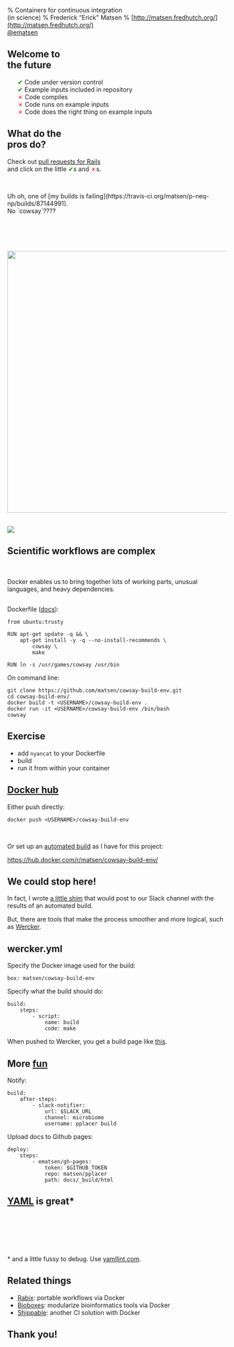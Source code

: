 % Containers for continuous integration <br>(in science)
% Frederick &#8220;Erick" Matsen
% [http://matsen.fredhutch.org/](http://matsen.fredhutch.org/) <br> [\@ematsen](https://twitter.com/ematsen)


<section data-background="figures/octocat.svg"> </section>

## Welcome to <br> the future
<ul style="list-style-type: none;">
<li> <span style="color:green">✔</span> Code under version control
<li class="fragment"> <span style="color:green">✔</span> Example inputs included in repository
<li class="fragment"> <span style="color:red">✗</span> Code compiles
<li class="fragment"> <span style="color:red">✗</span> Code runs on example inputs
<li class="fragment"> <span style="color:red">✗</span> Code does the right thing on example inputs
</ul>


## What do the <br> pros do?
Check out [pull requests for Rails](https://github.com/rails/rails/pulls)<br>and click on the little <span style="color:green">✔</span>s and <span style="color:red">✗</span>s.

&nbsp;

<div class="fragment">
Uh oh, one of
[my builds is failing](https://travis-ci.org/matsen/p-neq-np/builds/87144991).
</div>

<div class="fragment">
No `cowsay`????
</div>


## &nbsp;
<section data-background="figures/hopeless.jpg"> </section>


##
<section data-background="figures/docker.svg"> </section>

##
<img src="https://www.docker.com/sites/default/files/what-is-docker-diagram.png" height=600 />

##
<img src="https://www.docker.com/sites/default/files/what-is-vm-diagram.png" />

## Scientific workflows are complex

&nbsp;

Docker enables us to bring together lots of working parts, unusual languages, and heavy dependencies.

##
Dockerfile ([docs](https://docs.docker.com/engine/reference/builder/)):

    from ubuntu:trusty

    RUN apt-get update -q && \
        apt-get install -y -q --no-install-recommends \
            cowsay \
            make

    RUN ln -s /usr/games/cowsay /usr/bin

<div class="fragment">
On command line:

    git clone https://github.com/matsen/cowsay-build-env.git
    cd cowsay-build-env/
    docker build -t <USERNAME>/cowsay-build-env .
    docker run -it <USERNAME>/cowsay-build-env /bin/bash
    cowsay
</div>


## Exercise
* add `nyancat` to your Dockerfile
* build
* run it from within your container


## [Docker hub](https://hub.docker.com/)
Either push directly:

    docker push <USERNAME>/cowsay-build-env

&nbsp;

Or set up an [automated build](https://docs.docker.com/docker-hub/builds/) as I have for this project:

<https://hub.docker.com/r/matsen/cowsay-build-env/>


## We could stop here!
In fact, I wrote [a little shim](https://github.com/matsengrp/relay) that would post to our Slack channel with the results of an automated build.

But, there are tools that make the process smoother and more logical, such as [Wercker](http://wercker.com).


##
<section data-background="http://blog.wercker.com/images/posts/2015-08-13-Introducing-our-newest-teammember/walter_bay.png"> </section>


## wercker.yml
Specify the Docker image used for the build:

    box: matsen/cowsay-build-env

Specify what the build should do:

    build:
        steps:
            - script:
                name: build
                code: make

When pushed to Wercker, you get a build page like [this](https://app.wercker.com/#applications/562ac0e50ee6b2c40f0936b4).


## More [fun](https://github.com/matsen/pplacer/blob/master/wercker.yml)
Notify:

    build:
        after-steps:
            - slack-notifier:
                url: $SLACK_URL
                channel: microbiome
                username: pplacer build

Upload docs to Github pages:

    deploy:
        steps:
            - ematsen/gh-pages:
                token: $GITHUB_TOKEN
                repo: matsen/pplacer
                path: docs/_build/html



## [YAML](http://yaml.org/) is great*

&nbsp;

&nbsp;

&nbsp;

\* and a little fussy to debug.
Use [yamllint.com](http://www.yamllint.com/).

## Related things

* [Rabix](https://www.rabix.org/): portable workflows via Docker
* [Bioboxes](http://bioboxes.org/): modularize bioinformatics tools via Docker
* [Shippable](https://app.shippable.com/): another CI solution with Docker

## Thank you!
